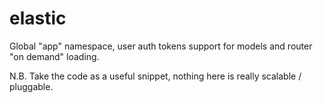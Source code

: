 elastic
=======

Global "app" namespace, user auth tokens support for models and router "on demand" loading.

N.B. Take the code as a useful snippet, nothing here is really scalable / pluggable.
